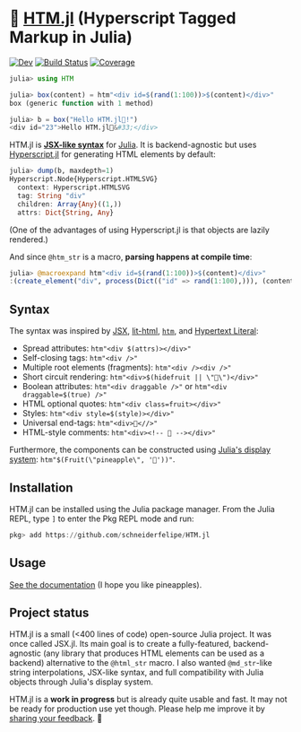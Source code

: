 # 🍍 [HTM.jl](https://github.com/schneiderfelipe/HTM.jl) (Hyperscript Tagged Markup in Julia)

[![Dev](https://img.shields.io/badge/docs-dev-blue.svg)](https://schneiderfelipe.github.io/HTM.jl/dev)
[![Build Status](https://github.com/schneiderfelipe/HTM.jl/workflows/CI/badge.svg)](https://github.com/schneiderfelipe/HTM.jl/actions)
[![Coverage](https://codecov.io/gh/schneiderfelipe/HTM.jl/branch/master/graph/badge.svg)](https://codecov.io/gh/schneiderfelipe/HTM.jl)

```julia
julia> using HTM

julia> box(content) = htm"<div id=$(rand(1:100))>$(content)</div>"
box (generic function with 1 method)

julia> b = box("Hello HTM.jl🍍!")
<div id="23">Hello HTM.jl🍍&#33;</div>
```

HTM.jl is [**JSX-like syntax**](https://reactjs.org/docs/introducing-jsx.html)
for [Julia](https://julialang.org/).
It is backend-agnostic but uses
[Hyperscript.jl](https://github.com/yurivish/Hyperscript.jl) for generating
HTML elements by default:

```julia
julia> dump(b, maxdepth=1)
Hyperscript.Node{Hyperscript.HTMLSVG}
  context: Hyperscript.HTMLSVG
  tag: String "div"
  children: Array{Any}((1,))
  attrs: Dict{String, Any}
```

(One of the advantages of using Hyperscript.jl is that objects are lazily rendered.)

And since `@htm_str` is a macro, **parsing happens at compile time**:

```julia
julia> @macroexpand htm"<div id=$(rand(1:100))>$(content)</div>"
:(create_element("div", process(Dict(("id" => rand(1:100),))), (content,)))
```

## Syntax

The syntax was inspired by
[JSX](https://reactjs.org/docs/introducing-jsx.html),
[lit-html](https://lit-html.polymer-project.org/guide),
[`htm`](https://github.com/developit/htm),
and [Hypertext Literal](https://github.com/observablehq/htl):

- Spread attributes: `htm"<div $(attrs)></div>"`
- Self-closing tags: `htm"<div />"`
- Multiple root elements (fragments): `htm"<div /><div />"`
- Short circuit rendering: `htm"<div>$(hidefruit || \"🍍\")</div>"`
- Boolean attributes: `htm"<div draggable />"` or `htm"<div draggable=$(true) />"`
- HTML optional quotes: `htm"<div class=fruit></div>"`
- Styles: `htm"<div style=$(style)></div>"`
- Universal end-tags: `htm"<div>🍍<//>"`
- HTML-style comments: `htm"<div><!-- 🍌 --></div>"`

Furthermore, the components can be constructed using
[Julia's display system](https://docs.julialang.org/en/v1/base/io-network/#Multimedia-I/O):
`htm"$(Fruit(\"pineapple\", '🍍'))"`.

## Installation

HTM.jl can be installed using the Julia package manager.
From the Julia REPL, type `]` to enter the Pkg REPL mode and run:

```julia
pkg> add https://github.com/schneiderfelipe/HTM.jl
```

## Usage

[See the documentation](https://schneiderfelipe.xyz/HTM.jl/dev/usage/) (I hope
you like pineapples).

## Project status

HTM.jl is a small (<400 lines of code) open-source Julia project.
It was once called JSX.jl.
Its main goal is to create a fully-featured, backend-agnostic (any library
that produces HTML elements can be used as a backend) alternative to the
`@html_str` macro.
I also wanted `@md_str`-like string interpolations, JSX-like syntax, and full
compatibility with Julia objects through Julia's display system.

HTM.jl is a **work in progress** but is already quite usable and fast.
It may not be ready for production use yet though.
Please help me improve it by
[sharing your feedback](https://github.com/schneiderfelipe/HTM.jl/issues). 🙏
